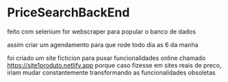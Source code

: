 # PriceSearchBackEnd

feito com selenium for webscraper
para popular o banco de dados

assim criar um agendamento para que rode todo dia as 6 da manha


foi criado um site ficticion para puxar funcionalidades online chamado 
https://site1produto.netlify.app
porque caso fizesse em sites reais de preco, iriam mudar constantemente transformando as funcionalidades obsoletas